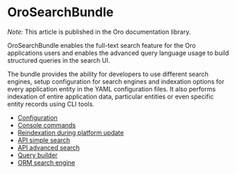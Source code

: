 # OroSearchBundle

*Note:* This article is published in the Oro documentation library.

OroSearchBundle enables the full-text search feature for the Oro applications users and enables the advanced query language usage to build structured queries in the search UI.

The bundle provides the ability for developers to use different search engines, setup configuration for search engines and indexation options for every application entity in the YAML configuration files. It also performs indexation of entire application data, particular entities or even specific entity records using CLI tools.

 - [Configuration](Resources/doc/configuration.md)
 - [Console commands](Resources/doc/console_commands.md)
 - [Reindexation during platform update](Resources/doc/platform_update.md)
 - [API simple search](Resources/doc/simple_search.md)
 - [API advanced search](Resources/doc/advanced_search.md)
 - [Query builder](Resources/doc/query_builder.md)
 - [ORM search engine](Resources/doc/orm_search_engine.md)
